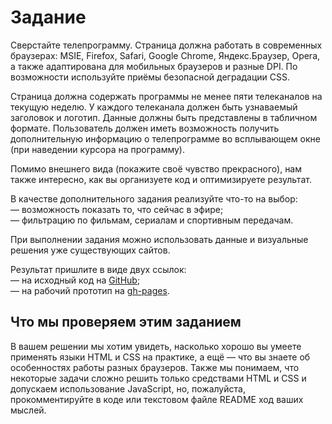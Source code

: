 # Задание

Сверстайте телепрограмму. Страница должна работать в современных браузерах: MSIE, Firefox, Safari, Google Chrome, Яндекс.Браузер, Opera, а также адаптирована для мобильных браузеров и разные DPI. По возможности используйте приёмы безопасной деградации CSS.

Страница должна содержать программы не менее пяти телеканалов на текущую неделю. У каждого телеканала должен быть узнаваемый заголовок и логотип. Данные должны быть представлены в табличном формате. Пользователь должен иметь возможность получить дополнительную информацию о телепрограмме во всплывающем окне (при наведении курсора на программу).

Помимо внешнего вида (покажите своё чувство прекрасного), нам также интересно, как вы организуете код и оптимизируете результат.

В качестве дополнительного задания реализуйте что-то на выбор:  
— возможность показать то, что сейчас в эфире;  
— фильтрацию по фильмам, сериалам и спортивным передачам.

При выполнении задания можно использовать данные и визуальные решения уже существующих сайтов.

Результат пришлите в виде двух ссылок:  
— на исходный код на [GitHub](https://github.com/);  
— на рабочий прототип на [gh-pages](https://pages.github.com/).

## Что мы проверяем этим заданием

В вашем решении мы хотим увидеть, насколько хорошо вы умеете применять языки HTML и CSS на практике, а ещё — что вы знаете об особенностях работы разных браузеров. Также мы понимаем, что некоторые задачи сложно решить только средствами HTML и CSS и допускаем использование JavaScript, но, пожалуйста, прокомментируйте в коде или текстовом файле README ход ваших мыслей.
